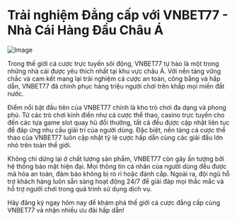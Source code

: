# Trải nghiệm Đẳng cấp với VNBET77 - Nhà Cái Hàng Đầu Châu Á

![Image](https://github.com/user-attachments/assets/bd51ea9f-0666-407b-a7a7-98ead6de688c)

Trong thế giới cá cược trực tuyến sôi động, VNBET77 tự hào là một trong những nhà cái được yêu thích nhất tại khu vực châu Á. Với nền tảng vững chắc và cam kết mang lại trải nghiệm cá cược an toàn, công bằng và hấp dẫn, VNBET77 đã chinh phục hàng triệu người chơi trên khắp mọi miền đất nước.

Điểm nổi bật đầu tiên của VNBET77 chính là kho trò chơi đa dạng và phong phú. Từ các trò chơi kinh điển như cá cược thể thao, casino trực tuyến cho đến các tựa game slot quay hũ đổi thưởng, tất cả đều được cập nhật liên tục để đáp ứng nhu cầu giải trí của người dùng. Đặc biệt, nền tảng cá cược thể thao của VNBET77 luôn cập nhật tỷ lệ cược hấp dẫn cùng các giải đấu lớn nhỏ trên toàn thế giới.

Không chỉ dừng lại ở chất lượng sản phẩm, VNBET77 còn gây ấn tượng bởi hệ thống bảo mật hiện đại. Mọi thông tin cá nhân của người dùng đều được mã hóa an toàn, đảm bảo không bị rò rỉ hoặc đánh cắp. Ngoài ra, đội ngũ hỗ trợ khách hàng luôn sẵn sàng hoạt động 24/7 để giải đáp mọi thắc mắc và hỗ trợ người chơi trong quá trình sử dụng dịch vụ.

Hãy đăng ký ngay hôm nay để khám phá thế giới cá cược đẳng cấp cùng VNBET77 và nhận nhiều ưu đãi hấp dẫn!
